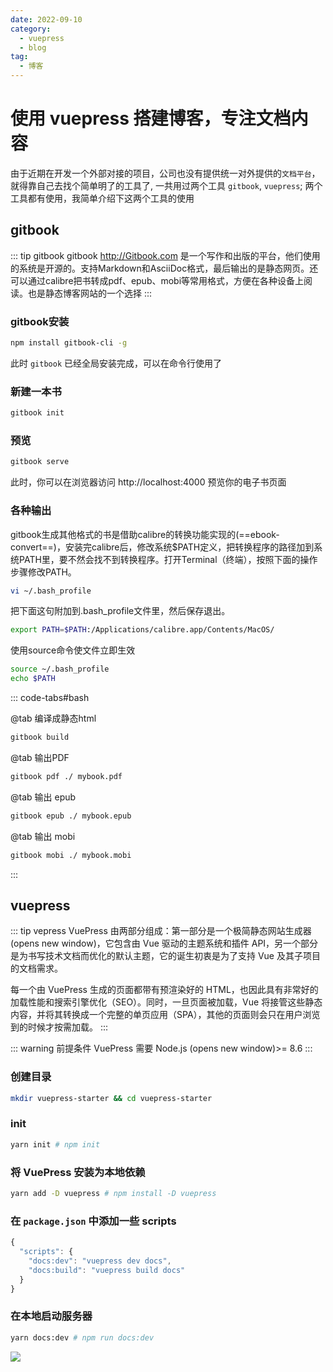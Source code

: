 ```yaml
---
date: 2022-09-10
category:
  - vuepress
  - blog
tag:
  - 博客
---
```


# 使用 vuepress 搭建博客，专注文档内容

由于近期在开发一个外部对接的项目，公司也没有提供统一对外提供的`文档平台`，就得靠自己去找个简单明了的工具了, 一共用过两个工具 `gitbook`, `vuepress`; 两个工具都有使用，我简单介绍下这两个工具的使用

<!-- more -->

##  gitbook

::: tip gitbook
gitbook http://Gitbook.com 是一个写作和出版的平台，他们使用的系统是开源的。支持Markdown和AsciiDoc格式，最后输出的是静态网页。还可以通过calibre把书转成pdf、epub、mobi等常用格式，方便在各种设备上阅读。也是静态博客网站的一个选择
:::

### gitbook安装

```bash
npm install gitbook-cli -g
```

此时 `gitbook` 已经全局安装完成，可以在命令行使用了

### 新建一本书

```bash
gitbook init
```

### 预览

```bash
gitbook serve
```
此时，你可以在浏览器访问 http://localhost:4000 预览你的电子书页面

### 各种输出

gitbook生成其他格式的书是借助calibre的转换功能实现的(==ebook-convert==)，安装完calibre后，修改系统$PATH定义，把转换程序的路径加到系统PATH里，要不然会找不到转换程序。打开Terminal（终端），按照下面的操作步骤修改PATH。


```bash
vi ~/.bash_profile
```

把下面这句附加到.bash_profile文件里，然后保存退出。
```bash
export PATH=$PATH:/Applications/calibre.app/Contents/MacOS/
```

使用source命令使文件立即生效
```bash
source ~/.bash_profile
echo $PATH
```

::: code-tabs#bash

@tab 编译成静态html
```bash
gitbook build
```

@tab 输出PDF
```bash
gitbook pdf ./ mybook.pdf
```

@tab 输出 epub
```bash
gitbook epub ./ mybook.epub
```

@tab 输出 mobi
```bash
gitbook mobi ./ mybook.mobi
```

:::


## vuepress

::: tip  vepress
VuePress 由两部分组成：第一部分是一个极简静态网站生成器 (opens new window)，它包含由 Vue 驱动的主题系统和插件 API，另一个部分是为书写技术文档而优化的默认主题，它的诞生初衷是为了支持 Vue 及其子项目的文档需求。

每一个由 VuePress 生成的页面都带有预渲染好的 HTML，也因此具有非常好的加载性能和搜索引擎优化（SEO）。同时，一旦页面被加载，Vue 将接管这些静态内容，并将其转换成一个完整的单页应用（SPA），其他的页面则会只在用户浏览到的时候才按需加载。
:::

::: warning 前提条件
VuePress 需要 Node.js (opens new window)>= 8.6
:::

### 创建目录
```bash
mkdir vuepress-starter && cd vuepress-starter
```

### init
```bash
yarn init # npm init
```

### 将 VuePress 安装为本地依赖
```bash
yarn add -D vuepress # npm install -D vuepress
```
### 在 `package.json` 中添加一些 scripts
```js
{
  "scripts": {
    "docs:dev": "vuepress dev docs",
    "docs:build": "vuepress build docs"
  }
}
```

### 在本地启动服务器
```bash
yarn docs:dev # npm run docs:dev
```

![](https://oss.itruke.com/doc/202209/1663071606-b3c8.png?x-oss-process=image/format,webp)
